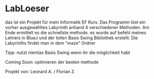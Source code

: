 # LabLoeser

das ist ein Projekt für mein Informatik EF Kurs. Das Programm löst ein vorher ausgewähltes Labyrinth anhand 4 verschiedener Methoden.
Am Ende ermittelt es die schnellste methode.
es wurde auf befehl meines Lehrers in BlueJ und der tollen Basis Swing Bibliothek erstellt.
Die Labyrinths findet man in dem "maze" Ordner

Tipp: nutzt niemlas Basis Swing wenn ihr die möglichkeit habt

Coming Soon:
optimieren der besten methode


Projekt von:
Leonard A. / Florian Z.
